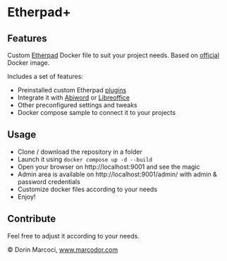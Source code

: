 

# Etherpad+


## Features

Custom [Etherpad](https://etherpad.org/) Docker file to suit your project needs.
Based on [official](https://github.com/ether/etherpad-lite/blob/develop/Dockerfile) Docker image.

Includes a set of features:
 - Preinstalled custom Etherpad [plugins](https://static.etherpad.org/)
 - Integrate it with [Abiword](https://gitlab.gnome.org/World/AbiWord) or [Libreoffice](https://www.libreoffice.org/)
 - Other preconfigured settings and tweaks
 - Docker compose sample to connect it to your projects


## Usage

 - Clone / download the repository in a folder
 - Launch it using `docker compose up -d --build`
 - Open your browser on http://localhost:9001 and see the magic
 - Admin area is available on http://localhost:9001/admin/ with admin & password credentials
 - Customize docker files according to your needs
 - Enjoy!

## Contribute

Feel free to adjust it according to your needs.

© Dorin Marcoci, www.marcodor.com
